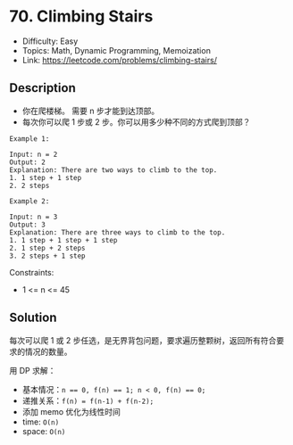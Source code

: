 # 70. Climbing Stairs

- Difficulty: Easy
- Topics: Math, Dynamic Programming, Memoization
- Link: https://leetcode.com/problems/climbing-stairs/

## Description

- 你在爬楼梯。 需要 n 步才能到达顶部。
- 每次你可以爬 1 步或 2 步。你可以用多少种不同的方式爬到顶部？

```shell
Example 1:

Input: n = 2
Output: 2
Explanation: There are two ways to climb to the top.
1. 1 step + 1 step
2. 2 steps

Example 2:

Input: n = 3
Output: 3
Explanation: There are three ways to climb to the top.
1. 1 step + 1 step + 1 step
2. 1 step + 2 steps
3. 2 steps + 1 step
```

Constraints:

- 1 <= n <= 45

## Solution

每次可以爬 1 或 2 步任选，是无界背包问题，要求遍历整颗树，返回所有符合要求的情况的数量。

用 DP 求解：

- 基本情况：`n == 0, f(n) == 1; n < 0, f(n) == 0;`
- 递推关系：`f(n) = f(n-1) + f(n-2);`
- 添加 memo 优化为线性时间
- time: `O(n)`
- space: `O(n)`
